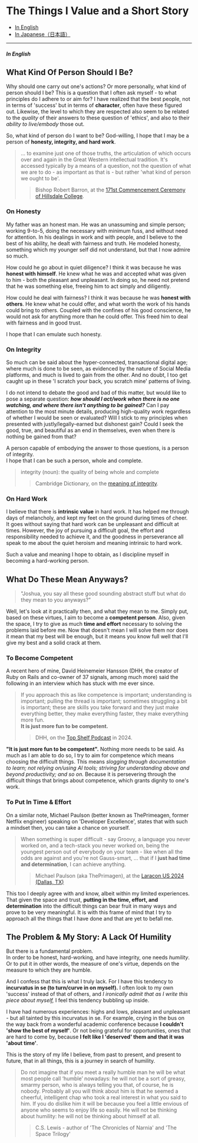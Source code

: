 # The Things I Value and a Short Story

- [In English](#in-english)
- [In Japanese（日本語）](#in-japanese)

---

##### In English

## What Kind Of Person Should I Be?

Why should one carry out one's actions? Or more personally, what kind of person should I be?
This is a question that I often ask myself - to what principles do I adhere to or aim for?
I have realized that the best people, not in terms of 'success' but in terms of __character__,
often have these figured out. Likewise, the level to which they are respected also seem 
to be related to the *quality* of their answers to these question of 'ethics', and also to their
*ability to live/embody* those out.

So, what kind of person do I want to be? God-willing,
I hope that I may be a person of **honesty, integrity, and hard work**.
> ... to examine just one of those truths, the articulation of which occurs over and again 
in the Great Western intellectual tradition. It's accessed typically by a means of a question,
not the question of what we are to do - as important as that is - but rather
'what kind of person we ought to be'.
>> Bishop Robert Barron, at the [171st Commencement Ceremony of Hillsdale College](https://youtu.be/VFJYF3MiZLU?si=CV-eHWZRiERRmDTf&t=226).


### On Honesty

My father was an honest man.
He was an unassuming and simple person; working 9-to-5, doing the necessary with minimum fuss, and without need for attention.
In his dealings in work and with people, and I believe to the best of his ability,
he dealt with fairness and truth. He modeled honesty, something which my younger self did not understand, but that I now
admire so much.

How could he go about in quiet diligence? I think it was because he was __honest with himself__.
He knew what he was and accepted what was given to him - both the pleasant and unpleasant.
In doing so, he need not pretend that he was something else, freeing him to act simply and diligently.

How could he deal with fairness? I think it was because he was __honest with others__.
He knew what he could offer, and what worth the work of his hands could bring to others.
Coupled with the confines of his good conscience, he would not ask for anything more than he could offer.
This freed him to deal with fairness and in good trust.

I hope that I can emulate such honesty.

### On Integrity

So much can be said about the hyper-connected, transactional digital age;
where much is done to be seen, as evidenced by the nature of Social Media platforms,
and much is lived to gain from the other. And no doubt, I too get caught up in these
'I scratch your back, you scratch mine' patterns of living.

I do not intend to debate the good and bad of this matter, but would like to pose a separate question:
__*how should I act/work when there is no one watching, and where there isn't anything to be gained?*__
Can I pay attention to the most minute details, producing high-quality work regardless of whether I
would be seen or evaluated? Will I stick to my principles when presented with justly/legally-earned but dishonest gain?
Could I seek the good, true, and beautiful as an end in themselves, even when there is nothing be gained from that?

A person capable of embodying the answer to those questions, is a person of integrity.  
I hope that I can be such a person, whole and complete.
> integrity (noun): the quality of being whole and complete
>> Cambridge Dictionary, on the [meaning of integrity](https://dictionary.cambridge.org/dictionary/english/integrity).

### On Hard Work

I believe that there is __intrinsic value__ in hard work. It has helped me through days of melancholy,
and kept my feet on the ground during times of cheer. It goes without saying that hard work can be 
unpleasant and difficult at times. However, the joy of pursuing a difficult goal,
the effort and responsibility needed to achieve it, and the goodness in perseverance all speak
to me about the quiet heroism and meaning intrinsic to hard work.

Such a value and meaning I hope to obtain, as I discipline myself in becoming a
hard-working person.

## What Do These Mean Anyways?

> "Joshua, you say all these good sounding abstract stuff but what do they mean to you anyways?"

Well, let's look at it practically then, and what they mean to me. Simply put, based on these
virtues, I aim to become a __competent person__. Also, given the space,
I try to give as much __time and effort__ necessary to solving the problems laid before me.
Now that doesn't mean I will solve them nor does it mean that my best will be enough, but it
means you know full well that I'll give my best and a solid crack at them.

### To Become Competent

A recent hero of mine, David Heinemeier Hansson 
(DHH, the creator of Ruby on Rails and co-owner of 37 signals, among much more)
said the following in an interview which has stuck with me ever since.
> If you approach this as like competence is important; understanding is important;
pulling the thread is important; sometimes struggling a bit is important; these are skills
you take forward and they just make everything better, they make everything faster,
they make everything more fun.  
__It is just more fun to be competent.__
>> DHH, on the [Top Shelf Podcast](https://youtu.be/mTa2d3OLXhg?si=8X6iIkusdN3mxwqY&t=1094)
in 2024.

__"It is just more fun to be competent".__ Nothing more needs to be said. 
As much as I am able to do so, I try to aim for competence which means choosing the 
difficult things. This means *slogging through documentation to learn; not relying on/using
AI tools; striving for understanding above and beyond productivity; and so on.*
Because it is persevering through the difficult things that brings about competence,
which grants dignity to one's work.

### To Put In Time & Effort

On a similar note, Michael Paulson (better known as ThePrimeagen, former Netflix engineer)
speaking on 'Developer Excellence', states that with such a mindset then, you can
take a chance on yourself.
> When something is super difficult - say Groovy, a language you never worked on, and a
tech-stack you never worked on, being the youngest person out of everybody on your team -
like when all the odds are against and you're not Gauss-smart, ... that if I __just had
time and determination__, I can achieve anything.
>> Michael Paulson (aka ThePrimagen), at the [Laracon US 2024 (Dallas, TX)](https://youtu.be/96VlfN7ViyE?si=HZde5e0o9SNNKP87&t=340)

This too I deeply agree with and know, albeit within my limited experiences.
That given the space and trust, __putting in the time, effort, and determination__
into the difficult things can bear fruit in many ways and prove to be very meaningful.
It is with this frame of mind that I try to approach all the things that I have done
and that are yet to befall me.

## The Problem & My Story: A Lack Of Humility

But there is a fundamental problem.  
In order to be honest, hard-working, and have integrity, one needs *humility*.
Or to put it in other words, the measure of one's virtue, depends on the measure to which
they are humble.

And I confess that this is what I truly lack. For I have this tendency 
to __incurvatus in se (to turn/curve in on myself).__ I often look to my own 'success'
instead of that of others, and *I ironically admit that as I write this piece about myself,*
I feel this tendency bubbling up inside.

I have had numerous experiences: highs and lows, pleasant and unpleasant - but all tainted
by this incurvatus in se. For example, crying in the bus on the way back from a wonderful 
academic conference because __I couldn't 'show the best of myself'__. Or not being grateful 
for opportunities, ones that are hard to come by, because __I felt like I 'deserved' them
    and that it was 'about time'__.

This is the story of my life I believe, from past to present, and present to future,
that in all things, this is a journey in search of humility.

> Do not imagine that if you meet a really humble man he will be what most people call
‘humble’ nowadays: he will not be a sort of greasy, smarmy person, who is always telling
you that, of course, he is nobody. Probably all you will think about him is that he
seemed a cheerful, intelligent chap who took a real interest in what you said
to him. If you do dislike him it will be because you feel a little envious of anyone who
seems to enjoy life so easily. He will not be thinking about humility: he will
not be thinking about himself at all.
>> C.S. Lewis - author of 'The Chronicles of Narnia' and 'The Space Trilogy'
